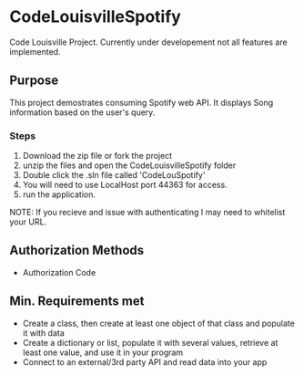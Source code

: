 # CodeLouisvilleSpotify
Code Louisville Project. Currently under developement not all features are implemented.

## Purpose
This project demostrates consuming Spotify web API. It displays Song information based on the user's query. 
### Steps 
1. Download the zip file or fork the project
2. unzip the files and open the CodeLouisvilleSpotify folder 
3. Double click the .sln file called 'CodeLouSpotify'
4. You will need to use LocalHost port 44363 for access.
5. run the application.

NOTE: If you recieve and issue with authenticating I may need to whitelist your URL.
## Authorization Methods
 - Authorization Code

## Min. Requirements met
- Create a class, then create at least one object of that class and populate it with data
- Create a dictionary or list, populate it with several values, retrieve at least one value, and use it in your program
- Connect to an external/3rd party API and read data into your app

